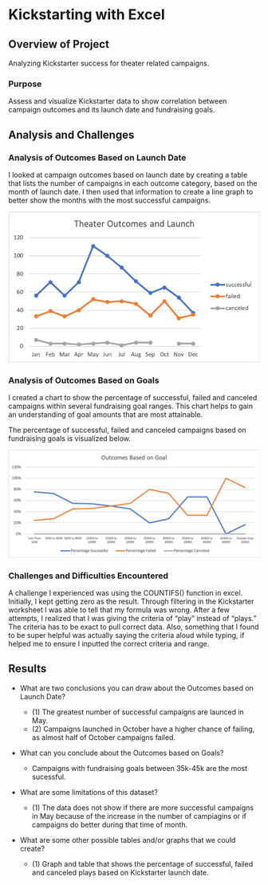 # Kickstarting with Excel

## Overview of Project
 Analyzing Kickstarter success for theater related campaigns.

### Purpose
Assess and visualize Kickstarter data to show correlation between campaign outcomes and its launch date and fundraising goals.

## Analysis and Challenges

### Analysis of Outcomes Based on Launch Date
I looked at campaign outcomes based on launch date by creating a table that lists the number of campaigns in each outcome category, based on the month of launch date. I then used that information to create a line graph to better show the months with the most successful campaigns.

![theater_outcomes_vs_launch](Resources/Theater_Outcomes_vs_Launch.png)


### Analysis of Outcomes Based on Goals

I created a chart to show the percentage of successful, failed and canceled campaigns within several fundraising goal ranges. This chart helps to gain an  understanding of goal amounts that are most attainable.

 The percentage of successful, failed and canceled campaigns based on fundraising goals is visualized below. 

![outcomes_vs_goals](Resources/Outcomes_vs_Goals.png)


### Challenges and Difficulties Encountered
A challenge I experienced was using the COUNTIFS() function in excel. Initially, I kept getting zero as the result. Through filtering in the Kickstarter worksheet I was able to tell that my formula was wrong. After a few attempts, I realized that I was giving the criteria of “play” instead of “plays.” The criteria has to be exact to pull correct data. Also, something that I found to be super helpful was actually saying the criteria aloud while typing, if helped me to ensure I inputted the correct criteria and range. 

## Results

- What are two conclusions you can draw about the Outcomes based on Launch Date?
   - (1) The greatest number of successful campaigns are launced in May.
   - (2) Campaigns launched in October have a higher chance of failing, as almost half of October campaigns failed. 

- What can you conclude about the Outcomes based on Goals?
   - Campaigns with fundraising goals between 35k-45k are the most sucessful.

- What are some limitations of this dataset?
   - (1) The data does not show if there are more successful campaigns in May because of the increase in the number of campiagins or if campaigns do better during that time of month. 

- What are some other possible tables and/or graphs that we could create?
   - (1) Graph and table that shows the percentage of successful, failed and canceled plays based on Kickstarter launch date. 

